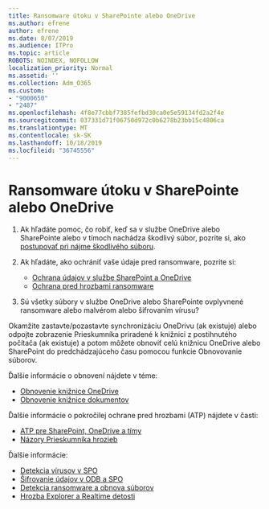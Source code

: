 ```yaml
---
title: Ransomware útoku v SharePointe alebo OneDrive
ms.author: efrene
author: efrene
ms.date: 8/07/2019
ms.audience: ITPro
ms.topic: article
ROBOTS: NOINDEX, NOFOLLOW
localization_priority: Normal
ms.assetid: ''
ms.collection: Adm_O365
ms.custom:
- "9000650"
- "2487"
ms.openlocfilehash: 4f8e77cbbf7385fefbd30ca0e5e59134fd2a2f4e
ms.sourcegitcommit: 037331d71f06750d972c0b6278b23bb15c4806ca
ms.translationtype: MT
ms.contentlocale: sk-SK
ms.lasthandoff: 10/18/2019
ms.locfileid: "36745556"
---
```

# <a name="ransomware-attack-in-sharepoint-or-onedrive"></a>Ransomware útoku v SharePointe alebo OneDrive

1.  Ak hľadáte pomoc, čo robiť, keď sa v službe OneDrive alebo SharePointe alebo v tímoch nachádza škodlivý súbor, pozrite si, ako [postupovať pri nájme škodlivého súboru](https://support.office.com/en-ie/article/what-to-do-when-a-malicious-file-is-found-in-sharepoint-online-onedrive-or-microsoft-teams-01e902ad-a903-4e0f-b093-1e1ac0c37ad2).
2. Ak hľadáte, ako ochrániť vaše údaje pred ransomware, pozrite si:
    - [Ochrana údajov v službe SharePoint a OneDrive](https://docs.microsoft.com/sharepoint/safeguarding-your-data) 
    - [Ochrana pred hrozbami ransomware](https://docs.microsoft.com/windows/security/threat-protection/intelligence/ransomware-malware)    

3.  Sú všetky súbory v službe OneDrive alebo SharePointe ovplyvnené ransomware alebo malvérom alebo šifrovaním vírusu? 

Okamžite zastavte/pozastavte synchronizáciu OneDrivu (ak existuje) alebo odpojte zobrazenie Prieskumníka priradené k knižnici z postihnutého počítača (ak existuje) a potom môžete obnoviť celú knižnicu OneDrive alebo SharePoint do predchádzajúceho času pomocou funkcie Obnovovanie súborov. 

Ďalšie informácie o obnovení nájdete v téme:

- [Obnovenie knižnice OneDrive](https://support.office.com/article/restore-your-onedrive-fa231298-759d-41cf-bcd0-25ac53eb8a150)
- [Obnovenie knižnice dokumentov](https://support.office.com/article/restore-a-document-library-317791c3-8bd0-4dfd-8254-3ca90883d39a)

Ďalšie informácie o pokročilej ochrane pred hrozbami (ATP) nájdete v časti:
- [ATP pre SharePoint, OneDrive a tímy](https://docs.microsoft.com/office365/securitycompliance/atp-for-spo-odb-and-teams)
- [Názory Prieskumníka hrozieb](https://docs.microsoft.com/office365/securitycompliance/threat-explorer-views)

Ďalšie informácie:

- [Detekcia vírusov v SPO](https://docs.microsoft.com/office365/securitycompliance/virus-detection-in-spo)</br>
- [Šifrovanie údajov v ODB a SPO](https://docs.microsoft.com/office365/securitycompliance/data-encryption-in-odb-and-spo)</br>
- [Detekcia ransomware a obnova súborov](https://support.office.com/article/Ransomware-detection-and-recovering-your-files-0d90ec50-6bfd-40f4-acc7-b8c12c73637f)</br>
- [Hrozba Explorer a Realtime detosti](https://docs.microsoft.com/office365/securitycompliance/threat-explorer-views)